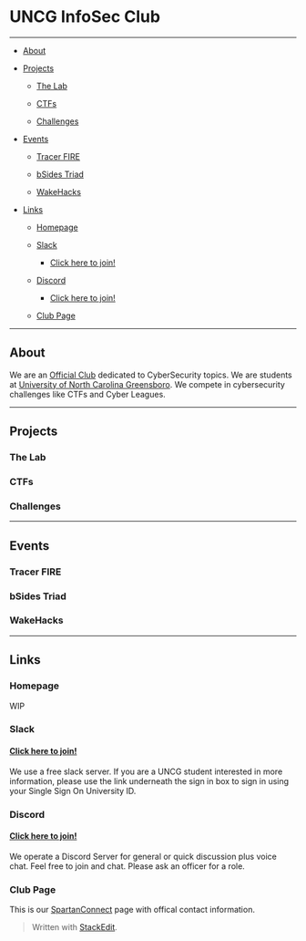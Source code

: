 # UNCG InfoSec Club

----------

  

- [About](https://docs.google.com/document/d/12gdfLRCukmUHfOsW_WA1Q0gE67MUWVGzM0p7EaYNFWQ/edit#heading=h.hfn1r5deqdb9)
    
-  [Projects](https://docs.google.com/document/d/12gdfLRCukmUHfOsW_WA1Q0gE67MUWVGzM0p7EaYNFWQ/edit#heading=h.lwj2h7sslqvo) 
   - [The Lab](https://docs.google.com/document/d/12gdfLRCukmUHfOsW_WA1Q0gE67MUWVGzM0p7EaYNFWQ/edit#heading=h.szirtalpluye)
    
   -   [CTFs](https://docs.google.com/document/d/12gdfLRCukmUHfOsW_WA1Q0gE67MUWVGzM0p7EaYNFWQ/edit#heading=h.1bscpgvpgs84)
    
   -   [Challenges](https://docs.google.com/document/d/12gdfLRCukmUHfOsW_WA1Q0gE67MUWVGzM0p7EaYNFWQ/edit#heading=h.86p9orz48nri)
    

-   [Events](https://docs.google.com/document/d/12gdfLRCukmUHfOsW_WA1Q0gE67MUWVGzM0p7EaYNFWQ/edit#heading=h.rlhkspe9mgzw)
    
 
    -   [Tracer FIRE](https://docs.google.com/document/d/12gdfLRCukmUHfOsW_WA1Q0gE67MUWVGzM0p7EaYNFWQ/edit#heading=h.iszsypaad38f)
    
    -   [bSides Triad](https://docs.google.com/document/d/12gdfLRCukmUHfOsW_WA1Q0gE67MUWVGzM0p7EaYNFWQ/edit#heading=h.91iyq56gygdk)
    
    -   [WakeHacks](https://docs.google.com/document/d/12gdfLRCukmUHfOsW_WA1Q0gE67MUWVGzM0p7EaYNFWQ/edit#heading=h.tfx3ibj796z2)
    

-   [Links](https://docs.google.com/document/d/12gdfLRCukmUHfOsW_WA1Q0gE67MUWVGzM0p7EaYNFWQ/edit#heading=h.nla6p77qrlmx)
    

    -   [Homepage](https://docs.google.com/document/d/12gdfLRCukmUHfOsW_WA1Q0gE67MUWVGzM0p7EaYNFWQ/edit#heading=h.fmjqz22y1vxy)
    
    -   [Slack](https://docs.google.com/document/d/12gdfLRCukmUHfOsW_WA1Q0gE67MUWVGzM0p7EaYNFWQ/edit#heading=h.5l4hrv9wiw5c)
    

        -   [Click here to join!](https://docs.google.com/document/d/12gdfLRCukmUHfOsW_WA1Q0gE67MUWVGzM0p7EaYNFWQ/edit#heading=h.612g3fmq4vd6)
    

    -   [Discord](https://docs.google.com/document/d/12gdfLRCukmUHfOsW_WA1Q0gE67MUWVGzM0p7EaYNFWQ/edit#heading=h.6gt4sa2q1tl1)
    

        -   [Click here to join!](https://docs.google.com/document/d/12gdfLRCukmUHfOsW_WA1Q0gE67MUWVGzM0p7EaYNFWQ/edit#heading=h.7dd11ru00y9x)
    

    -   [Club Page](https://docs.google.com/document/d/12gdfLRCukmUHfOsW_WA1Q0gE67MUWVGzM0p7EaYNFWQ/edit#heading=h.2v416v770sjo)
    

  

----------

## About

We are an [Official Club](https://uncg.campuslabs.com/engage/organization/infosecclub) dedicated to CyberSecurity topics. We are students at [University of North Carolina Greensboro](https://www.uncg.edu/). We compete in cybersecurity challenges like CTFs and Cyber Leagues.  
  

----------

## Projects

### The Lab

### CTFs

### Challenges

----------

## Events

### Tracer FIRE

### bSides Triad

### WakeHacks

----------

## Links

### Homepage

WIP

### Slack

#### [Click here to join!](https://uncg-infosec.slack.com)

We use a free slack server. If you are a UNCG student interested in more information, please use the link underneath the sign in box to sign in using your Single Sign On University ID.

### Discord

#### [Click here to join!](https://discord.gg/g3dYgts)

We operate a Discord Server for general or quick discussion plus voice chat. Feel free to join and chat. Please ask an officer for a role.

### Club Page

This is our [SpartanConnect](https://uncg.campuslabs.com/engage/organization/infosecclub) page with offical contact information.


> Written with [StackEdit](https://stackedit.io/).
